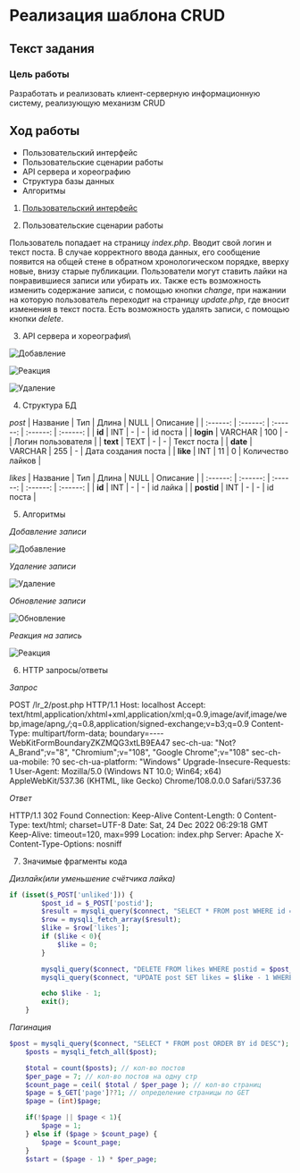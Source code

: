# Реализация шаблона CRUD
## Текст задания
### Цель работы
Разработать и реализовать клиент-серверную информационную систему, реализующую механизм CRUD
## Ход работы
- Пользовательский интерфейс
- Пользовательские сценарии работы
- API сервера и хореографию
- Структура базы данных
- Алгоритмы
1) [Пользовательский интерфейс](https://www.figma.com/file/JSFYDGi8EzhkEXg7aORyxq/Untitled?node-id=0%3A1&t=Rc9e4JLX1sgEuYoj-1)

2) Пользовательские сценарии работы

Пользователь попадает на страницу *index.php*. Вводит свой логин и текст поста. В случае корректного ввода данных, его сообщение появится на общей стене в обратном хронологическом порядке, вверху новые, внизу старые публикации. Пользователи могут ставить лайки на понравившиеся записи или убирать их. Также есть возможность изменить содержание записи, с помощью кнопки *change*, при нажании на которую пользователь переходит на страницу *update.php*, где вносит изменения в текст поста. Есть возможность удалять записи, с помощью кнопки *delete*.

3. API сервера и хореография\

![Добавление](add.png)

![Реакция](.png)

![Удаление](delete.png)

4. Структура БД

*post*
| Название | Тип | Длина | NULL | Описание |
| :------: | :------: | :------: | :------: | :------: |
| **id** | INT | - | - | id поста |
| **login** | VARCHAR | 100 | - | Логин пользователя |
| **text** | TEXT | - | - | Текст поста |
| **date** | VARCHAR | 255 | - | Дата создания поста |
| **like** | INT | 11 | 0 | Количество лайков |

*likes*
| Название | Тип | Длина | NULL | Описание |
| :------: | :------: | :------: | :------: | :------: |
| **id** | INT | - | - | id лайка |
| **postid** | INT | - | - | id поста |

5. Алгоритмы

*Добавление записи*

![Добавление](https://github.com/totomiPo/Forum/blob/main/img/Создание%20поста.png)

*Удаление записи*

![Удаление](https://github.com/totomiPo/Forum/blob/main/img/Удаление.png)

*Обновление записи*

![Обновление](https://github.com/totomiPo/Forum/blob/main/img/Изменение%20поста.png)

*Реакция на запись*

![Реакция](https://github.com/totomiPo/Forum/blob/main/img/Лайки.png)

6. HTTP запросы/ответы

*Запрос*

POST /lr_2/post.php HTTP/1.1
Host: localhost
Accept: text/html,application/xhtml+xml,application/xml;q=0.9,image/avif,image/webp,image/apng,*/*;q=0.8,application/signed-exchange;v=b3;q=0.9
Content-Type: multipart/form-data; boundary=----WebKitFormBoundaryZKZMQG3xtLB9EA47
sec-ch-ua: "Not?A_Brand";v="8", "Chromium";v="108", "Google Chrome";v="108"
sec-ch-ua-mobile: ?0
sec-ch-ua-platform: "Windows"
Upgrade-Insecure-Requests: 1
User-Agent: Mozilla/5.0 (Windows NT 10.0; Win64; x64) AppleWebKit/537.36 (KHTML, like Gecko) Chrome/108.0.0.0 Safari/537.36

*Ответ*

HTTP/1.1 302 Found
Connection: Keep-Alive
Content-Length: 0
Content-Type: text/html; charset=UTF-8
Date: Sat, 24 Dec 2022 06:29:18 GMT
Keep-Alive: timeout=120, max=999
Location: index.php
Server: Apache
X-Content-Type-Options: nosniff

7. Значимые фрагменты кода

*Дизлайк(или уменьшение счётчика лайка)*
```php
if (isset($_POST['unliked'])) {
		$post_id = $_POST['postid'];
		$result = mysqli_query($connect, "SELECT * FROM post WHERE id = $post_id");
		$row = mysqli_fetch_array($result);
		$like = $row['likes'];
        if ($like < 0){
            $like = 0;
        }

		mysqli_query($connect, "DELETE FROM likes WHERE postid = $post_id");
		mysqli_query($connect, "UPDATE post SET likes = $like - 1 WHERE id = $post_id");

		echo $like - 1;
		exit();
	}
```

*Пагинация*
```php
$post = mysqli_query($connect, "SELECT * FROM post ORDER BY id DESC");
    $posts = mysqli_fetch_all($post);

    $total = count($posts); // кол-во постов
    $per_page = 7; // кол-во постов на одну стр
    $count_page = ceil( $total / $per_page ); // кол-во страниц
    $page = $_GET['page']??1; // определение страницы по GET
    $page = (int)$page;

    if(!$page || $page < 1){
        $page = 1;
    } else if ($page > $count_page) {
        $page = $count_page;
    }
    $start = ($page - 1) * $per_page;
```

